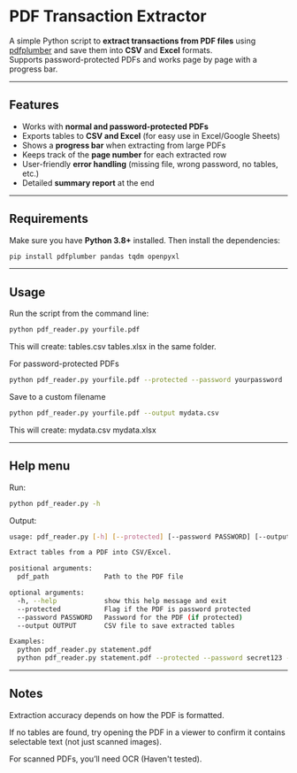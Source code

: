 # PDF Transaction Extractor

A simple Python script to **extract transactions from PDF files** using [pdfplumber](https://github.com/jsvine/pdfplumber) and save them into **CSV** and **Excel** formats.  
Supports password-protected PDFs and works page by page with a progress bar.  

---

## Features
- Works with **normal and password-protected PDFs**  
- Exports tables to **CSV and Excel** (for easy use in Excel/Google Sheets)  
- Shows a **progress bar** when extracting from large PDFs  
- Keeps track of the **page number** for each extracted row  
- User-friendly **error handling** (missing file, wrong password, no tables, etc.)  
- Detailed **summary report** at the end  

---

## Requirements

Make sure you have **Python 3.8+** installed. Then install the dependencies:

```bash
pip install pdfplumber pandas tqdm openpyxl
```
---

## Usage

Run the script from the command line:
```bash
python pdf_reader.py yourfile.pdf
```

This will create:
tables.csv
tables.xlsx
in the same folder.

For password-protected PDFs
```bash
python pdf_reader.py yourfile.pdf --protected --password yourpassword
```

Save to a custom filename
```bash
python pdf_reader.py yourfile.pdf --output mydata.csv
```

This will create:
mydata.csv
mydata.xlsx

---

## Help menu

Run:
```bash
python pdf_reader.py -h
```

Output:
```bash
usage: pdf_reader.py [-h] [--protected] [--password PASSWORD] [--output OUTPUT] pdf_path

Extract tables from a PDF into CSV/Excel.

positional arguments:
  pdf_path              Path to the PDF file

optional arguments:
  -h, --help            show this help message and exit
  --protected           Flag if the PDF is password protected
  --password PASSWORD   Password for the PDF (if protected)
  --output OUTPUT       CSV file to save extracted tables

Examples:
  python pdf_reader.py statement.pdf
  python pdf_reader.py statement.pdf --protected --password secret123 --output result.csv
```
---

## Notes

Extraction accuracy depends on how the PDF is formatted.

If no tables are found, try opening the PDF in a viewer to confirm it contains selectable text (not just scanned images).

For scanned PDFs, you’ll need OCR (Haven't tested).
